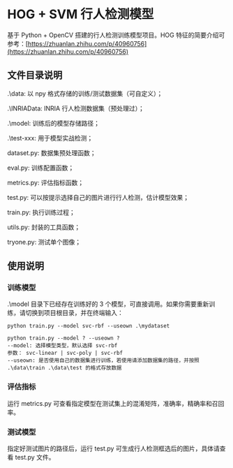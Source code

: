 # HOG + SVM 行人检测模型

基于 Python + OpenCV 搭建的行人检测训练模型项目。HOG 特征的简要介绍可参考：[https://zhuanlan.zhihu.com/p/40960756](https://zhuanlan.zhihu.com/p/40960756)

## 文件目录说明

.\data: 以 npy 格式存储的训练/测试数据集（可自定义）；

.\INRIAData: INRIA 行人检测数据集（预处理过）；

.\model: 训练后的模型存储路径；

.\test-xxx: 用于模型实战检测；

dataset.py: 数据集预处理函数；

eval.py: 训练配置函数；

metrics.py: 评估指标函数；

test.py: 可以按提示选择自己的图片进行行人检测，估计模型效果；

train.py: 执行训练过程；

utils.py: 封装的工具函数；

tryone.py: 测试单个图像；

## 使用说明

### 训练模型

.\model 目录下已经存在训练好的 3 个模型，可直接调用。如果你需要重新训练，请切换到项目根目录，并在终端输入：

```
python train.py --model svc-rbf --useown .\mydataset

python train.py --model ? --useown ?
--model: 选择模型类型，默认选择 svc-rbf
参数： svc-linear | svc-poly | svc-rbf
--useown: 是否使用自己的数据集进行训练，若使用请添加数据集的路径，并按照 .\data\train .\data\test 的格式存放数据
```

### 评估指标

运行 metrics.py 可查看指定模型在测试集上的混淆矩阵，准确率，精确率和召回率。

### 测试模型

指定好测试图片的路径后，运行 test.py 可生成行人检测框选后的图片，具体请查看 test.py 文件。 
